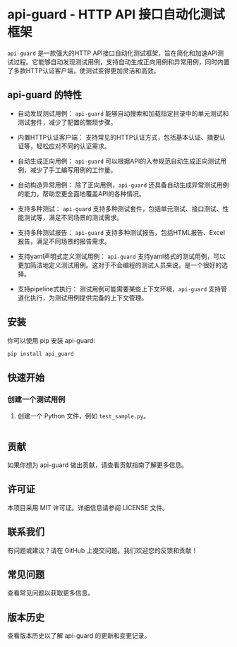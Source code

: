 # api-guard - HTTP API 接口自动化测试框架

`api-guard` 是一款强大的HTTP API接口自动化测试框架，旨在简化和加速API测试过程。它能够自动发现测试用例，支持自动生成正向用例和异常用例，同时内置了多款HTTP认证客户端，使测试变得更加灵活和高效。


## api-guard 的特性

- 自动发现测试用例： `api-guard` 能够自动搜索和加载指定目录中的单元测试和测试套件，减少了配置的繁琐步骤。

- 内置HTTP认证客户端： 支持常见的HTTP认证方式，包括基本认证、摘要认证等，轻松应对不同的认证需求。

- 自动生成正向用例： `api-guard` 可以根据API的入参规范自动生成正向测试用例，减少了手工编写用例的工作量。

- 自动构造异常用例： 除了正向用例，`api-guard` 还具备自动生成异常测试用例的能力，帮助您更全面地覆盖API的各种情况。

- 支持多种测试： `api-guard` 支持多种测试套件，包括单元测试、接口测试、性能测试等，满足不同场景的测试需求。

- 支持多种测试报告： `api-guard` 支持多种测试报告，包括HTML报告、Excel报告，满足不同场景的报告需求。

- 支持yaml声明式定义测试用例： `api-guard` 支持yaml格式的测试用例，可以更加简洁地定义测试用例。这对于不会编程的测试人员来说，是一个很好的选择。

- 支持pipeline式执行： 测试用例可能需要某些上下文环境，`api-guard` 支持管道化执行，为测试用例提供完备的上下文管理。


## 安装

你可以使用 pip 安装 api-guard:

```python
pip install api_guard
```


## 快速开始

### 创建一个测试用例

1. 创建一个 Python 文件，例如 `test_sample.py`。


```python
```

## 贡献
如果你想为 api-guard 做出贡献，请查看贡献指南了解更多信息。

## 许可证
本项目采用 MIT 许可证。详细信息请参阅 LICENSE 文件。

## 联系我们
有问题或建议？请在 GitHub 上提交问题。我们欢迎您的反馈和贡献！

## 常见问题
查看常见问题以获取更多信息。

## 版本历史
查看版本历史以了解 api-guard 的更新和变更记录。
